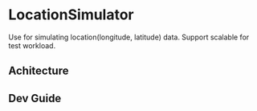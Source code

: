 # LocationSimulator

Use for simulating location(longitude, latitude) data. Support scalable for test workload.

## Achitecture



## Dev Guide


